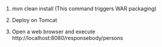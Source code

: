 1) mvn clean install (This command triggers WAR packaging)

2) Deploy on Tomcat

3) Open a web browser and execute http://localhost:8080/responsebody/persons
